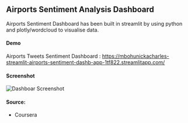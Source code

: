
## Airports Sentiment Analysis Dashboard

Airports Sentiment Dashboard has been built in streamlit by using python and plotly/wordcloud to visualise data.

#### Demo
Airports Tweets Sentiment Dashboard : https://mbohunickacharles-streamlit-airports-sentiment-dashb-app-1tf822.streamlitapp.com/

#### Screenshot

![Dashboar Screenshot](https://github.com/mBohunickaCharles/streamlit_Airports_Sentiment_Dashboard/blob/master/airports_sentiment.png)

#### Source:

- Coursera
